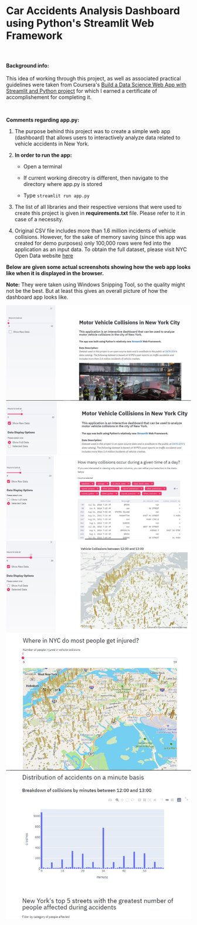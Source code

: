 # Car Accidents Analysis Dashboard using Python's Streamlit Web Framework

<br/>

#### Background info: 

This idea of working through this project, as well as associated practical guidelines  were taken from Coursera's [Build a Data Science Web App with Streamlit and Python project](https://www.coursera.org/projects/data-science-streamlit-python) for which I earned a certificate of accomplishement for completing it.

<br/>

**Comments regarding app.py:**

1. The purpose behind this project was to create a simple web app (dashboard) that allows users to interactively analyze data 
related to vehicle accidents in New York.

2. **In order to run the app:**	

	- Open a terminal 	

	-  If current working direcotry is different, then navigate to the directory where app.py is stored
	
	- Type `streamlit run app.py`

	

3. The list of all libraries and their respective versions that were used to create this project is given in **requirements.txt** file. Please refer to it in case of a necessity.

4. Original CSV file includes more than 1.6 million incidents of vehicle collisions. However, for the sake of memory saving (since this app was created for demo purposes) only 100,000 rows were fed into the application as an input data. To obtain the full dataset, please visit NYC Open Data website [here](https://data.cityofnewyork.us/Public-Safety/Motor-Vehicle-Collisions-Crashes/h9gi-nx95)

**Below are given some actual screenshots showing how the web app looks like when it is displayed in the browser.**


**Note:** They were taken using Windows Snipping Tool, so the quality might not be the best. But at least this gives an overall picture of how the dashboard app looks like.

![](app_images/ny_app_1.JPG)
<br/>
![](app_images/ny_app_2.JPG)
<br/>
![](app_images/ny_app_3.JPG)
<br/>
![](app_images/ny_app_4.JPG)
<br/>
![](app_images/ny_app_5.JPG)
<br/>
![](app_images/ny_app_6.JPG)




